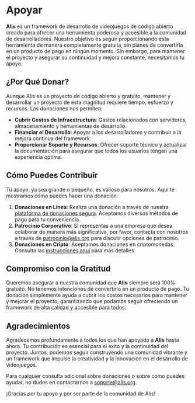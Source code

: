 # Apoyar

**Alis** es un framework de desarrollo de videojuegos de código abierto creado para ofrecer una herramienta poderosa y accesible a la comunidad de desarrolladores. Nuestro objetivo es seguir proporcionando esta herramienta de manera completamente gratuita, sin planes de convertirla en un producto de pago en ningún momento. Sin embargo, para mantener el proyecto y asegurar su continuidad y mejora constante, necesitamos tu apoyo.

## ¿Por Qué Donar?

Aunque Alis es un proyecto de código abierto y gratuito, mantener y desarrollar un proyecto de esta magnitud requiere tiempo, esfuerzo y recursos. Las donaciones nos permiten:

- **Cubrir Costos de Infraestructura**: Gastos relacionados con servidores, almacenamiento y herramientas de desarrollo.
- **Financiar el Desarrollo**: Apoyar a los desarrolladores y contribuir a la mejora continua del framework.
- **Proporcionar Soporte y Recursos**: Ofrecer soporte técnico y actualizar la documentación para asegurar que todos los usuarios tengan una experiencia óptima.

## Cómo Puedes Contribuir

Tu apoyo, ya sea grande o pequeño, es valioso para nosotros. Aquí te mostramos cómo puedes hacer una donación:

1. **Donaciones en Línea**: Realiza una donación a través de nuestra [plataforma de donaciones segura](link-a-la-plataforma-de-donaciones). Aceptamos diversos métodos de pago para tu conveniencia.
2. **Patrocinio Corporativo**: Si representas a una empresa que desea colaborar de manera más significativa, por favor, contacta con nosotros a través de [patrocinio@alis.org](mailto:patrocinio@alis.org) para discutir opciones de patrocinio.
3. **Donaciones en Cripto**: Aceptamos donaciones en criptomonedas. Consulta las [instrucciones aquí](link-a-donaciones-en-criptomonedas) para más detalles.

## Compromiso con la Gratitud

Queremos asegurar a nuestra comunidad que **Alis** siempre será 100% gratuito. No tenemos intenciones de convertirlo en un producto de pago. Tu donación simplemente ayuda a cubrir los costos necesarios para mantener y mejorar el proyecto, garantizando que podamos seguir ofreciendo un framework de alta calidad y accesible para todos.

## Agradecimientos

Agradecemos profundamente a todos los que han apoyado a **Alis** hasta ahora. Tu contribución es esencial para el éxito y la continuidad del proyecto. Juntos, podemos seguir construyendo una comunidad vibrante y un framework que impulse la creatividad y la innovación en el desarrollo de videojuegos.

Para cualquier consulta adicional sobre donaciones o sobre cómo puedes ayudar, no dudes en contactarnos a [soporte@alis.org](mailto:soporte@alis.org).

¡Gracias por tu apoyo y por ser parte de la comunidad de Alis!

